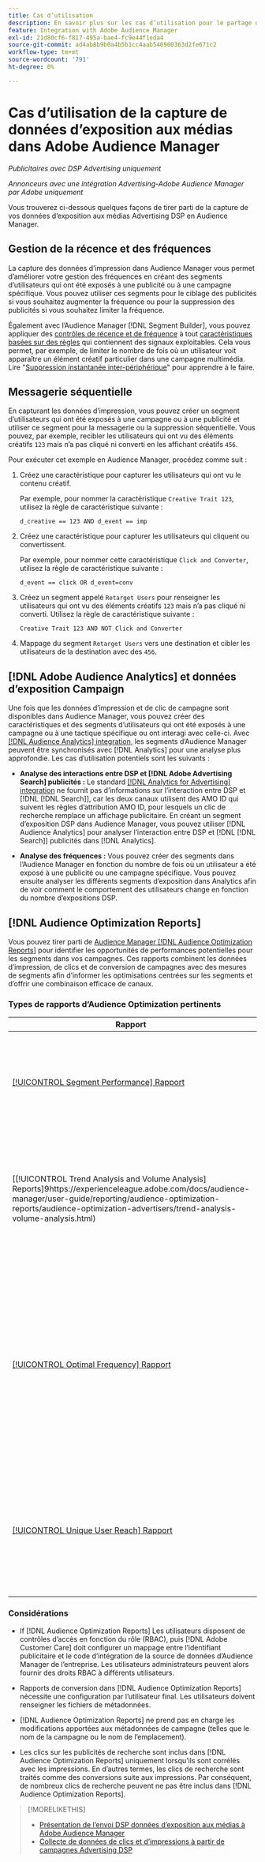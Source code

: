 ```yaml
---
title: Cas d’utilisation
description: En savoir plus sur les cas d’utilisation pour le partage de vos données multimédia Advertising DSP avec Audience Manager
feature: Integration with Adobe Audience Manager
exl-id: 21d80cf6-f817-495a-bae4-fc9e44f1eda4
source-git-commit: ad4ab8b9b0a4b5b1cc4aab540900363d2fe671c2
workflow-type: tm+mt
source-wordcount: '791'
ht-degree: 0%

---
```


# Cas d’utilisation de la capture de données d’exposition aux médias dans Adobe Audience Manager

*Publicitaires avec DSP Advertising uniquement*

*Annonceurs avec une intégration Advertising-Adobe Audience Manager par Adobe uniquement*

Vous trouverez ci-dessous quelques façons de tirer parti de la capture de vos données d’exposition aux médias Advertising DSP <!-- ad impression data? --> en Audience Manager.

## Gestion de la récence et des fréquences

La capture des données d’impression dans Audience Manager vous permet d’améliorer votre gestion des fréquences en créant des segments d’utilisateurs qui ont été exposés à une publicité ou à une campagne spécifique. Vous pouvez utiliser ces segments pour le ciblage des publicités si vous souhaitez augmenter la fréquence ou pour la suppression des publicités si vous souhaitez limiter la fréquence.

Également avec l’Audience Manager [!DNL Segment Builder], vous pouvez appliquer des [contrôles de récence et de fréquence](https://experienceleague.adobe.com/docs/audience-manager/user-guide/features/segments/recency-and-frequency.html) à tout [caractéristiques basées sur des règles](https://experienceleague.adobe.com/docs/audience-manager/user-guide/features/traits/trait-builder/create-onboarded-rule-based-traits.html) qui contiennent des signaux exploitables. Cela vous permet, par exemple, de limiter le nombre de fois où un utilisateur voit apparaître un élément créatif particulier dans une campagne multimédia. Lire &quot;[Suppression instantanée inter-périphérique](https://experienceleague.adobe.com/docs/audience-manager/user-guide/features/profile-merge-rules/instant-cross-device-suppression.html)&quot; pour apprendre à le faire.<!-- The AM pulled this paragraph verbatim from AEM doc; I change only a word or two. -->

## Messagerie séquentielle

En capturant les données d’impression, vous pouvez créer un segment d’utilisateurs qui ont été exposés à une campagne ou à une publicité et utiliser ce segment pour la messagerie ou la suppression séquentielle. Vous pouvez, par exemple, recibler les utilisateurs qui ont vu des éléments créatifs `123` mais n’a pas cliqué ni converti en les affichant créatifs `456`.

Pour exécuter cet exemple en Audience Manager, procédez comme suit :<!-- The AM pulled this example/procedure verbatim from AEM doc; I changed only a word or two. -->

1. Créez une caractéristique pour capturer les utilisateurs qui ont vu le contenu créatif.

   Par exemple, pour nommer la caractéristique `Creative Trait 123`, utilisez la règle de caractéristique suivante :

   `d_creative == 123 AND d_event == imp`

1. Créez une caractéristique pour capturer les utilisateurs qui cliquent ou convertissent.

   Par exemple, pour nommer cette caractéristique `Click and Converter`, utilisez la règle de caractéristique suivante :

   `d_event == click OR d_event=conv`

1. Créez un segment appelé `Retarget Users` pour renseigner les utilisateurs qui ont vu des éléments créatifs `123` mais n’a pas cliqué ni converti. Utilisez la règle de caractéristique suivante :

   `Creative Trait 123 AND NOT Click and Converter`

1. Mappage du segment `Retarget Users` vers une destination et cibler les utilisateurs de la destination avec des `456`.

## [!DNL Adobe Audience Analytics] et données d’exposition Campaign

Une fois que les données d’impression et de clic de campagne sont disponibles dans Audience Manager, vous pouvez créer des caractéristiques et des segments d’utilisateurs qui ont été exposés à une campagne ou à une tactique spécifique ou ont interagi avec celle-ci. Avec [[!DNL Audience Analytics] integration](https://experienceleague.adobe.com/docs/analytics/integration/audience-analytics/mc-audiences-aam.html), les segments d’Audience Manager peuvent être synchronisés avec [!DNL Analytics] pour une analyse plus approfondie. Les cas d’utilisation potentiels sont les suivants :

* **Analyse des interactions entre DSP et [!DNL Adobe Advertising Search] publicités :** Le standard [[!DNL Analytics for Advertising] integration](/help/integrations/analytics/overview.md) ne fournit pas d’informations sur l’interaction entre DSP et [!DNL [!DNL Search]], car les deux canaux utilisent des AMO ID qui suivent les règles d’attribution AMO ID, pour lesquels un clic de recherche remplace un affichage publicitaire. En créant un segment d’exposition DSP dans Audience Manager, vous pouvez utiliser [!DNL Audience Analytics] pour analyser l’interaction entre DSP et [!DNL [!DNL Search]] publicités dans [!DNL Analytics].

* **Analyse des fréquences :** Vous pouvez créer des segments dans l’Audience Manager en fonction du nombre de fois où un utilisateur a été exposé à une publicité ou une campagne spécifique. Vous pouvez ensuite analyser les différents segments d’exposition dans Analytics afin de voir comment le comportement des utilisateurs change en fonction du nombre d’expositions DSP.

## [!DNL Audience Optimization Reports]

Vous pouvez tirer parti de [Audience Manager [!DNL Audience Optimization Reports]](https://experienceleague.adobe.com/docs/audience-manager/user-guide/reporting/audience-optimization-reports/audience-optimization-reports.html) pour identifier les opportunités de performances potentielles pour les segments dans vos campagnes. Ces rapports combinent les données d’impression, de clics et de conversion de campagnes avec des mesures de segments afin d’informer les optimisations centrées sur les segments et d’offrir une combinaison efficace de canaux.

### Types de rapports d’Audience Optimization pertinents

| Rapport | Description |
| ------ | ----------- |
| [[!UICONTROL Segment Performance] Rapport](https://experienceleague.adobe.com/docs/audience-manager/user-guide/reporting/audience-optimization-reports/audience-optimization-advertisers/segment-performance.html) | Compare les segments mappés et non mappés en fonction des impressions et des taux de conversion. |
| [[!UICONTROL Trend Analysis and Volume Analysis] Reports]9https://experienceleague.adobe.com/docs/audience-manager/user-guide/reporting/audience-optimization-reports/audience-optimization-advertisers/trend-analysis-volume-analysis.html) | Renvoie des données sur les impressions, les taux de clics publicitaires et les conversions pour un large éventail de dimensions publicitaires. |
| [[!UICONTROL Optimal Frequency] Rapport](https://experienceleague.adobe.com/docs/audience-manager/user-guide/reporting/audience-optimization-reports/audience-optimization-advertisers/optimal-frequency.html) | Permet de découvrir l’équilibre optimal entre le nombre d’impressions diffusées et de conversions. Il vous permet d’ajuster le nombre d’impressions à afficher avant de commencer à voir des rendements décroissants. |
| [[!UICONTROL Unique User Reach] Rapport](https://experienceleague.adobe.com/docs/audience-manager/user-guide/reporting/audience-optimization-reports/audience-optimization-advertisers/unique-user-reach.html) | Graphique à bulles, dans lequel chaque bulle est dimensionnée en proportion directe du nombre d’utilisateurs uniques pour la dimension sélectionnée. |

### Considérations

* If [!DNL Audience Optimization Reports] Les utilisateurs disposent de contrôles d’accès en fonction du rôle (RBAC), puis [!DNL Adobe Customer Care] doit configurer un mappage entre l’identifiant publicitaire et le code d’intégration de la source de données d’Audience Manager de l’entreprise. Les utilisateurs administrateurs peuvent alors fournir des droits RBAC à différents utilisateurs.

* Rapports de conversion dans [!DNL Audience Optimization Reports] nécessite une configuration par l’utilisateur final. Les utilisateurs doivent renseigner les fichiers de métadonnées.

* [!DNL Audience Optimization Reports] ne prend pas en charge les modifications apportées aux métadonnées de campagne (telles que le nom de la campagne ou le nom de l’emplacement).

* Les clics sur les publicités de recherche sont inclus dans [!DNL Audience Optimization Reports] uniquement lorsqu’ils sont corrélés avec les impressions. En d’autres termes, les clics de recherche sont traités comme des conversions suite aux impressions. Par conséquent, de nombreux clics de recherche peuvent ne pas être inclus dans [!DNL Audience Optimization Reports].

>[!MORELIKETHIS]
>
>* [Présentation de l’envoi DSP données d’exposition aux médias à Adobe Audience Manager](overview.md)
>* [Collecte de données de clics et d’impressions à partir de campagnes Advertising DSP](collect.md)

